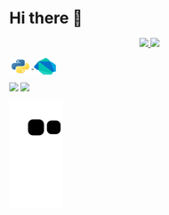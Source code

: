 # Hi there 👋

<div align="center">
  <a href="https://github.com/rodrigomatta/">
  <img height="180em" src="https://github-readme-stats.vercel.app/api?username=rodrigomatta&show_icons=true&theme=dracula&include_all_commits=true&count_private=true"/>
  <img height="180em" src="https://github-readme-stats.vercel.app/api/top-langs/?username=rodrigomatta&layout=compact&langs_count=5&theme=dracula"/>
</div>
<div style="display: inline_block"><br>
  <img align="center" alt="Rod-Python" height="30" width="40" src="https://raw.githubusercontent.com/devicons/devicon/master/icons/python/python-original.svg">
  <img align="center" alt="Rod-Dart" height="30" width="40" src="https://raw.githubusercontent.com/devicons/devicon/master/icons/dart/dart-original.svg">

  <a href="mailto:rodrigomata2008@gmail.com"><img src="https://img.shields.io/badge/-Gmail-%23333?style=for-the-badge&logo=gmail&logoColor=white" target="_blank"></a>
  <a href="https://www.linkedin.com/in/rodrigoomata" target="_blank"><img src="https://img.shields.io/badge/-LinkedIn-%230077B5?style=for-the-badge&logo=linkedin&logoColor=white" target="_blank"></a>

  ![Snake animation](https://github.com/rodrigomatta/rodrigomatta/blob/main/github-contribution-grid-snake.svg)

</div>
